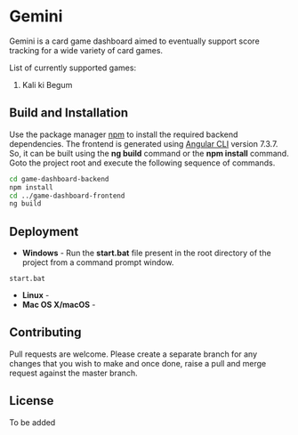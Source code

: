 # Gemini

Gemini is a card game dashboard aimed to eventually support score tracking for a wide variety of card games.

List of currently supported games:

 1. Kali ki Begum

## Build and Installation

Use the package manager [npm](https://www.npmjs.com/) to install the required backend dependencies. The frontend is generated using [Angular CLI](https://github.com/angular/angular-cli) version 7.3.7. So, it can be built using the **ng build** command or the **npm install** command. Goto the project root and execute the following sequence of commands.

```bash
cd game-dashboard-backend
npm install
cd ../game-dashboard-frontend
ng build
```
## Deployment
- **Windows** - Run the **start.bat** file present in the root directory of the project from a command prompt window.
```
start.bat
```
- **Linux** - 
- **Mac OS X/macOS** - 

## Contributing
Pull requests are welcome. Please create a separate branch for any changes that you wish to make and once done, raise a pull and merge request against the master branch.

## License
To be added